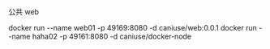 公共 web

docker run --name web01 -p 49169:8080 -d caniuse/web:0.0.1
docker run --name haha02 -p 49161:8080 -d caniuse/docker-node
